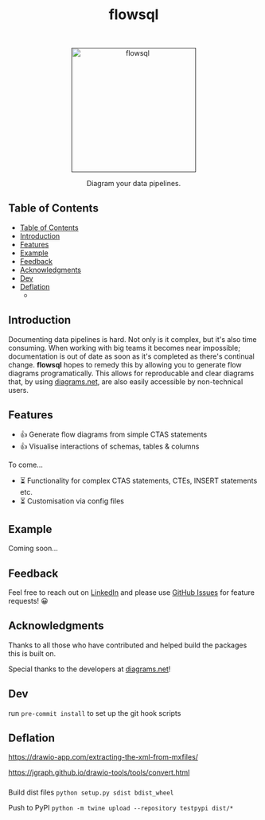 <h1 align="center">flowsql</h1> <br>
<p align="center">
  <a href="">
    <img alt="flowsql" title="flowsql" src="images/logo.png" width="250">
  </a>
</p>

<p align="center">
  Diagram your data pipelines.
</p>

## Table of Contents

- [Table of Contents](#table-of-contents)
- [Introduction](#introduction)
- [Features](#features)
- [Example](#example)
- [Feedback](#feedback)
- [Acknowledgments](#acknowledgments)
- [Dev](#dev)
- [Deflation](#deflation)
  - [](#)

## Introduction

Documenting data pipelines is hard. Not only is it complex, but it's also time consuming. When working with big teams it becomes near impossible; documentation is out of date as soon as it's completed as there's continual change. **flowsql** hopes to remedy this by allowing you to generate flow diagrams programatically. This allows for reproducable and clear diagrams that, by using [diagrams.net](diagrams.net), are also easily accessible by non-technical users.


## Features

- 👍 Generate flow diagrams from simple CTAS statements
- 👍 Visualise interactions of schemas, tables & columns

To come...
- ⏳ Functionality for complex CTAS statements, CTEs, INSERT statements etc.
- ⏳ Customisation via config files


## Example

Coming soon...


## Feedback

Feel free to reach out on [LinkedIn](https://www.linkedin.com/in/dominic-herriott/) and please use [GitHub Issues](https://github.com/domherriott/flowsql/issues) for feature requests! :grinning:

## Acknowledgments

Thanks to all those who have contributed and helped build the packages this is built on.

Special thanks to the developers at [diagrams.net](diagrams.net)!

## Dev
run `pre-commit install` to set up the git hook scripts


## Deflation
https://drawio-app.com/extracting-the-xml-from-mxfiles/

https://jgraph.github.io/drawio-tools/tools/convert.html

###

Build dist files
`python setup.py sdist bdist_wheel`

Push to PyPI
`python -m twine upload --repository testpypi dist/*`
